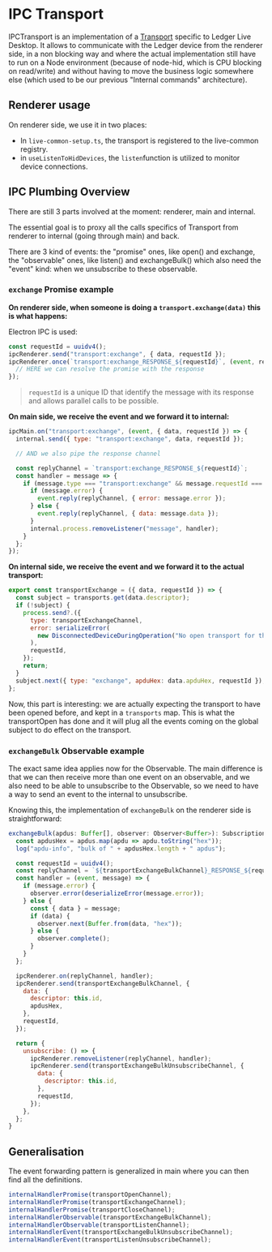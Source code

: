 # IPC Transport

IPCTransport is an implementation of a [Transport](https://github.com/LedgerHQ/ledger-live/tree/develop/libs/ledgerjs/packages/hw-transport) specific to Ledger Live Desktop.
It allows to communicate with the Ledger device from the renderer side, in a non blocking way and where the actual implementation still have to run on a Node environment (because of node-hid, which is CPU blocking on read/write) and without having to move the business logic somewhere else (which used to be our previous "Internal commands" architecture).

## Renderer usage

On renderer side, we use it in two places:

- In `live-common-setup.ts`, the transport is registered to the live-common registry.
- in `useListenToHidDevices`, the `listen`function is utilized to monitor device connections.

## IPC Plumbing Overview

There are still 3 parts involved at the moment: renderer, main and internal.

The essential goal is to proxy all the calls specifics of Transport from renderer to internal (going through main) and back.

There are 3 kind of events: the "promise" ones, like open() and exchange, the "observable" ones, like listen() and exchangeBulk() which also need the "event" kind: when we unsubscribe to these observable.

### `exchange` Promise example

**On renderer side, when someone is doing a `transport.exchange(data)` this is what happens:**

Electron IPC is used:

```js
const requestId = uuidv4();
ipcRenderer.send("transport:exchange", { data, requestId });
ipcRenderer.once(`transport:exchange_RESPONSE_${requestId}`, (event, result) => {
  // HERE we can resolve the promise with the response
});
```

> `requestId` is a unique ID that identify the message with its response and allows parallel calls to be possible.

**On main side, we receive the event and we forward it to internal:**

```js
ipcMain.on("transport:exchange", (event, { data, requestId }) => {
  internal.send({ type: "transport:exchange", data, requestId });

  // AND we also pipe the response channel

  const replyChannel = `transport:exchange_RESPONSE_${requestId}`;
  const handler = message => {
    if (message.type === "transport:exchange" && message.requestId === requestId) {
      if (message.error) {
        event.reply(replyChannel, { error: message.error });
      } else {
        event.reply(replyChannel, { data: message.data });
      }
      internal.process.removeListener("message", handler);
    }
  };
});
```

**On internal side, we receive the event and we forward it to the actual transport:**

```js
export const transportExchange = ({ data, requestId }) => {
  const subject = transports.get(data.descriptor);
  if (!subject) {
    process.send?.({
      type: transportExchangeChannel,
      error: serializeError(
        new DisconnectedDeviceDuringOperation("No open transport for the given descriptor"),
      ),
      requestId,
    });
    return;
  }
  subject.next({ type: "exchange", apduHex: data.apduHex, requestId });
};
```

Now, this part is interesting: we are actually expecting the transport to have been opened before, and kept in a `transports` map. This is what the transportOpen has done and it will plug all the events coming on the global subject to do effect on the transport.

### `exchangeBulk` Observable example

The exact same idea applies now for the Observable. The main difference is that we can then receive more than one event on an observable, and we also need to be able to unsubscribe to the Observable, so we need to have a way to send an event to the internal to unsubscribe.

Knowing this, the implementation of `exchangeBulk` on the renderer side is straightforward:

```js
exchangeBulk(apdus: Buffer[], observer: Observer<Buffer>): Subscription {
  const apdusHex = apdus.map(apdu => apdu.toString("hex"));
  log("apdu-info", "bulk of " + apdusHex.length + " apdus");

  const requestId = uuidv4();
  const replyChannel = `${transportExchangeBulkChannel}_RESPONSE_${requestId}`;
  const handler = (event, message) => {
    if (message.error) {
      observer.error(deserializeError(message.error));
    } else {
      const { data } = message;
      if (data) {
        observer.next(Buffer.from(data, "hex"));
      } else {
        observer.complete();
      }
    }
  };

  ipcRenderer.on(replyChannel, handler);
  ipcRenderer.send(transportExchangeBulkChannel, {
    data: {
      descriptor: this.id,
      apdusHex,
    },
    requestId,
  });

  return {
    unsubscribe: () => {
      ipcRenderer.removeListener(replyChannel, handler);
      ipcRenderer.send(transportExchangeBulkUnsubscribeChannel, {
        data: {
          descriptor: this.id,
        },
        requestId,
      });
    },
  };
}
```

## Generalisation

The event forwarding pattern is generalized in main where you can then find all the definitions.

```js
internalHandlerPromise(transportOpenChannel);
internalHandlerPromise(transportExchangeChannel);
internalHandlerPromise(transportCloseChannel);
internalHandlerObservable(transportExchangeBulkChannel);
internalHandlerObservable(transportListenChannel);
internalHandlerEvent(transportExchangeBulkUnsubscribeChannel);
internalHandlerEvent(transportListenUnsubscribeChannel);
```
